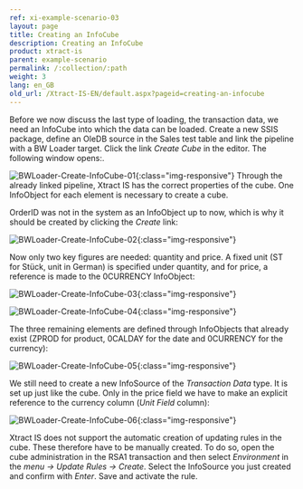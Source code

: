 ```yaml
---
ref: xi-example-scenario-03
layout: page
title: Creating an InfoCube
description: Creating an InfoCube
product: xtract-is
parent: example-scenario
permalink: /:collection/:path
weight: 3
lang: en_GB
old_url: /Xtract-IS-EN/default.aspx?pageid=creating-an-infocube
---
```

Before we now discuss the last type of loading, the transaction data, we need an InfoCube into which the data can be loaded.
Create a new SSIS package, define an OleDB source in the Sales test table and link the pipeline with a BW Loader target.
Click the link *Create Cube* in the editor. The following window opens:.


![BWLoader-Create-InfoCube-01](/img/content/BWLoader-Create-InfoCube-01.png){:class="img-responsive"}
 Through the already linked pipeline, Xtract IS has the correct properties of the cube. One InfoObject for each element is necessary to create a cube.

OrderID was not in the system as an InfoObject up to now, which is why it should be created by clicking the *Create* link:

![BWLoader-Create-InfoCube-02](/img/content/BWLoader-Create-InfoCube-02.png){:class="img-responsive"}


Now only two key figures are needed: quantity and price. A fixed unit (ST for Stück, unit in German) is specified under quantity, and for price, a reference is made to the 0CURRENCY InfoObject:


![BWLoader-Create-InfoCube-03](/img/content/BWLoader-Create-InfoCube-03.png){:class="img-responsive"}

![BWLoader-Create-InfoCube-04](/img/content/BWLoader-Create-InfoCube-04.png){:class="img-responsive"}



The three remaining elements are defined through InfoObjects that already exist (ZPROD for product, 0CALDAY for the date and 0CURRENCY for the currency):


![BWLoader-Create-InfoCube-05](/img/content/BWLoader-Create-InfoCube-05.png){:class="img-responsive"}


We still need to create a new InfoSource of the *Transaction Data* type. It is set up just like the cube. Only in the price field we have to make an explicit reference to the currency column (*Unit Field* column):

![BWLoader-Create-InfoCube-06](/img/content/BWLoader-Create-InfoCube-06.png){:class="img-responsive"}


Xtract IS does not support the automatic creation of updating rules in the cube. These therefore have to be manually created. To do so, open the cube administration in the RSA1 transaction and then select *Environment* in the *menu -> Update Rules -> Create*. Select the InfoSource you just created and confirm with *Enter*. Save and activate the rule.